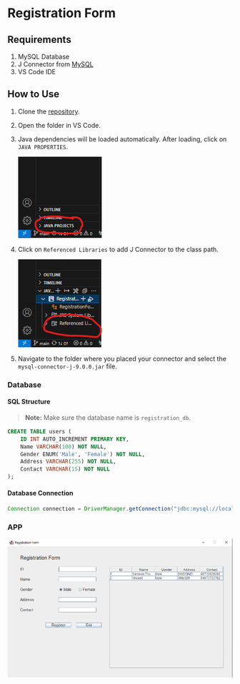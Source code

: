 # Registration Form 

## Requirements 
1. MySQL Database 
2. J Connector from [MySQL](https://dev.mysql.com/downloads/connector/j/)
3. VS Code IDE

## How to Use 
1. Clone the [repository](https://github.com/samsonthomas951/RegistrationForm-java.git). 
2. Open the folder in VS Code.
3. Java dependencies will be loaded automatically. After loading, click on `JAVA PROPERTIES`.

    ![JAVA PROPERTIES](https://github.com/samsonthomas951/RegistrationForm-java/blob/main/java.png)

4. Click on `Referenced Libraries` to add J Connector to the class path.

    ![Referenced Libraries](https://github.com/samsonthomas951/RegistrationForm-java/blob/main/Library.png)

5. Navigate to the folder where you placed your connector and select the `mysql-connector-j-9.0.0.jar` file.

### Database
#### SQL Structure 
> **Note:** Make sure the database name is `registration_db`.

```sql
CREATE TABLE users (
    ID INT AUTO_INCREMENT PRIMARY KEY,
    Name VARCHAR(100) NOT NULL,
    Gender ENUM('Male', 'Female') NOT NULL,
    Address VARCHAR(255) NOT NULL,
    Contact VARCHAR(15) NOT NULL
);
```

#### Database Connection 

```java
Connection connection = DriverManager.getConnection("jdbc:mysql://localhost:3306/registration_db", "root", "");
```

### APP
![App](https://github.com/samsonthomas951/RegistrationForm-java/blob/main/RegistrationForm.png)
